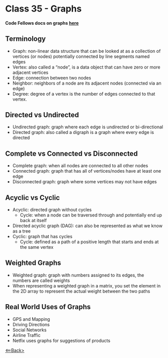 # Class 35 - Graphs

#### Code Fellows docs on graphs [here](https://codefellows.github.io/common_curriculum/data_structures_and_algorithms/Code_401/class-35/resources/graphs.html)

## Terminology

- Graph: non-linear data structure that can be looked at as a collection of vertices (or nodes) potentially connected by line segments named edges
- Vertex: also called a “node”, is a data object that can have zero or more adjacent vertices
- Edge: connection between two nodes
- Neighbor: neighbors of a node are its adjacent nodes (connected via an edge)
- Degree: degree of a vertex is the number of edges connected to that vertex.

## Directed vs Undirected

- Undirected graph: graph where each edge is undirected or bi-directional
- Directed graph: also called a digraph is a graph where every edge is directed

## Complete vs Connected vs Disconnected

- Complete graph: when all nodes are connected to all other nodes
- Connected graph: graph that has all of vertices/nodes have at least one edge
- Disconnected graph: graph where some vertices may not have edges

## Acyclic vs Cyclic

- Acyclic: directed graph without cycles
  - Cycle: when a node can be traversed through and potentially end up back at itself
- Directed acyclic graph (DAG): can also be represented as what we know as a tree
- Cyclic: graph that has cycles 
  - Cycle: defined as a path of a positive length that starts and ends at the same vertex

## Weighted Graphs

- Weighted graph: graph with numbers assigned to its edges, the numbers are called weights
- When representing a weighted graph in a matrix, you set the element in the 2D array to represent the actual weight between the two paths

## Real World Uses of Graphs

- GPS and Mapping
- Driving Directions
- Social Networks
- Airline Traffic
- Netfix uses graphs for suggestions of products

[<==Back>](../README.md)